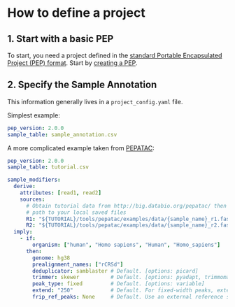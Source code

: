 # How to define a project

## 1. Start with a basic PEP

To start, you need a project defined in the [standard Portable Encapsulated Project (PEP) format](http://pep.databio.org). Start by [creating a PEP](https://pep.databio.org/en/latest/simple_example/).

## 2. Specify the Sample Annotation

This information generally lives in a `project_config.yaml` file.

Simplest example:
```yaml
pep_version: 2.0.0
sample_table: sample_annotation.csv
```

A more complicated example taken from [PEPATAC](https://pepatac.databio.org/en/latest/):

```yaml
pep_version: 2.0.0
sample_table: tutorial.csv

sample_modifiers:
  derive:
    attributes: [read1, read2]
    sources:
      # Obtain tutorial data from http://big.databio.org/pepatac/ then set
      # path to your local saved files
      R1: "${TUTORIAL}/tools/pepatac/examples/data/{sample_name}_r1.fastq.gz"
      R2: "${TUTORIAL}/tools/pepatac/examples/data/{sample_name}_r2.fastq.gz"
  imply:
    - if: 
        organism: ["human", "Homo sapiens", "Human", "Homo_sapiens"]
      then: 
        genome: hg38
        prealignment_names: ["rCRSd"]
        deduplicator: samblaster # Default. [options: picard]
        trimmer: skewer          # Default. [options: pyadapt, trimmomatic]
        peak_type: fixed         # Default. [options: variable]
        extend: "250"            # Default. For fixed-width peaks, extend this distance up- and down-stream.
        frip_ref_peaks: None     # Default. Use an external reference set of peaks instead of the peaks called from this run
```